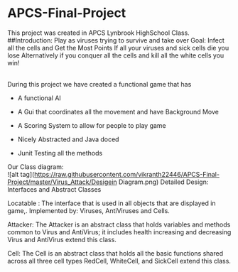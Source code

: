 
# APCS-Final-Project
This project was created in APCS Lynbrook HighSchool Class.
##Introduction:
<p1 color = "red">Play as viruses trying to survive and take over
Goal: Infect all the cells and Get the Most Points
If all your viruses and sick cells die you lose
Alternatively if you conquer all the cells and kill all the white cells you win!
</p1>

<br /> During this project we have created a functional game that has
    <ul><li>A functional AI</li></ul>
    <ul><li>A Gui that coordinates all the movement and have Background Move</li></ul>
    <ul><li>A Scoring System to allow for people to play game</li></ul>
    <ul><li>Nicely Abstracted and  Java doced</li></ul>
    <ul><li>Junit Testing all the methods</li></ul>
Our Class diagram:<br />
![alt tag](https://raw.githubusercontent.com/vikranth22446/APCS-Final-Project/master/Virus_Attack/Desigein Diagram.png)
Detailed Design: Interfaces and Abstract Classes

Locatable :
The interface that is used in all objects that are displayed in game,.
Implemented by: Viruses, AntiViruses and Cells. 

Attacker:
The Attacker is an abstract class that holds variables and methods common to Virus and AntiVirus; it includes health increasing and decreasing
Virus and AntiVirus extend this class.

Cell:
The Cell is an abstract class that holds all the basic functions shared across all three cell types
RedCell, WhiteCell, and SickCell extend this class.


